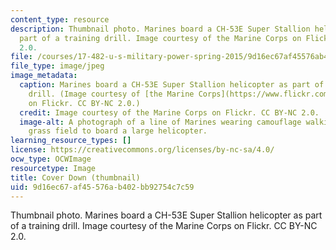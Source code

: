 ```yaml
---
content_type: resource
description: Thumbnail photo. Marines board a CH-53E Super Stallion helicopter as
  part of a training drill. Image courtesy of the Marine Corps on Flickr. CC BY-NC
  2.0.
file: /courses/17-482-u-s-military-power-spring-2015/9d16ec67af45576ab402bb92754c7c59_17-482s15-th.jpg
file_type: image/jpeg
image_metadata:
  caption: Marines board a CH-53E Super Stallion helicopter as part of a training
    drill. (Image courtesy of [the Marine Corps](https://www.flickr.com/photos/marine_corps/20686449185/)
    on Flickr. CC BY-NC 2.0.)
  credit: Image courtesy of the Marine Corps on Flickr. CC BY-NC 2.0.
  image-alt: A photograph of a line of Marines wearing camouflage walking across a
    grass field to board a large helicopter.
learning_resource_types: []
license: https://creativecommons.org/licenses/by-nc-sa/4.0/
ocw_type: OCWImage
resourcetype: Image
title: Cover Down (thumbnail)
uid: 9d16ec67-af45-576a-b402-bb92754c7c59
---
```

Thumbnail photo. Marines board a CH-53E Super Stallion helicopter as part of a training drill. Image courtesy of the Marine Corps on Flickr. CC BY-NC 2.0.